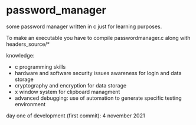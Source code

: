 # password_manager
some password manager written in c just for learning purposes.

To make an executable you have to compile passwordmanager.c along with headers_source/*

knowledge:
 - c programming skills
 - hardware and software security issues awareness for login and data storage
 - cryptography and encryption for data storage
 - x window system for clipboard managment
 - advanced debugging: use of automation to generate specific testing environment 

day one of development (first commit): 4 november 2021